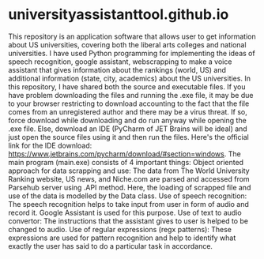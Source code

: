# universityassistanttool.github.io
This repository is an application software that allows user to get information about US universities, covering both the liberal arts colleges and national universities. I have used Python programming for implementing the ideas of speech recognition, google assistant, webscrapping to make a voice assistant that gives information about the rankings (world, US) and additional information (state, city, academics) about the US universities. In this repository, I have shared both the source and executable files. If you have problem downloading the files and running the .exe file, it may be due to your browser restricting to download accounting to the fact that the file comes from an unregistered author and there may be a virus threat. If so, force download while downloading and do run anyway while opening the .exe file. Else, download an IDE (PyCharm of JET Brains will be ideal) and just open the source files using it and then run the files. Here's the official link for the IDE download: https://www.jetbrains.com/pycharm/download/#section=windows. The main program (main.exe) consists of 4 important things:  Object oriented approach for data scrapping and use: The data from The World University Ranking website, US news, and Niche.com are parsed and accessed from Parsehub server using .API method. Here, the loading of scrapped file and use of the data is modelled by the Data class.  Use of speech recognition: The speech recognition helps to take input from user in form of audio and record it. Google Assistant is used for this purpose.  Use of text to audio convertor: The instructions that the assistant gives to user is helped to be changed to audio.  Use of regular expressions (regx patterns): These expressions are used for pattern recognition and help to identify what exactly the user has said to do a particular task in accordance.

